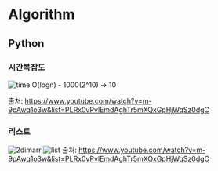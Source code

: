 # Algorithm
## Python
### 시간복잡도
![time](https://user-images.githubusercontent.com/68456385/124630206-28d27b00-debd-11eb-89c9-f2e72e1e1a2e.PNG)
O(logn) - 1000(2^10) -> 10

출처: https://www.youtube.com/watch?v=m-9pAwq1o3w&list=PLRx0vPvlEmdAghTr5mXQxGpHjWqSz0dgC

### 리스트
![2dimarr](https://user-images.githubusercontent.com/68456385/124630211-2a9c3e80-debd-11eb-8cd5-085aa3ad2198.PNG)
![list](https://user-images.githubusercontent.com/68456385/124630213-2b34d500-debd-11eb-9452-039d136c9323.PNG)
출처: https://www.youtube.com/watch?v=m-9pAwq1o3w&list=PLRx0vPvlEmdAghTr5mXQxGpHjWqSz0dgC
